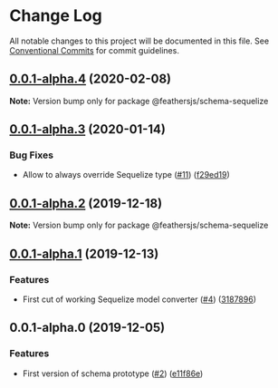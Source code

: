 # Change Log

All notable changes to this project will be documented in this file.
See [Conventional Commits](https://conventionalcommits.org) for commit guidelines.

## [0.0.1-alpha.4](https://github.com/feathersjs/schema/compare/v0.0.1-alpha.3...v0.0.1-alpha.4) (2020-02-08)

**Note:** Version bump only for package @feathersjs/schema-sequelize





## [0.0.1-alpha.3](https://github.com/feathersjs/schema/compare/v0.0.1-alpha.2...v0.0.1-alpha.3) (2020-01-14)


### Bug Fixes

* Allow to always override Sequelize type ([#11](https://github.com/feathersjs/schema/issues/11)) ([f29ed19](https://github.com/feathersjs/schema/commit/f29ed191c9ffe27d4a8539dfe4d53c6f0dfac7f6))





## [0.0.1-alpha.2](https://github.com/feathersjs/schema/compare/v0.0.1-alpha.1...v0.0.1-alpha.2) (2019-12-18)

**Note:** Version bump only for package @feathersjs/schema-sequelize





## [0.0.1-alpha.1](https://github.com/feathersjs/schema/compare/v0.0.1-alpha.0...v0.0.1-alpha.1) (2019-12-13)


### Features

* First cut of working Sequelize model converter ([#4](https://github.com/feathersjs/schema/issues/4)) ([3187896](https://github.com/feathersjs/schema/commit/3187896304cf32043f5b5b569e2976b986e5eca4))





## 0.0.1-alpha.0 (2019-12-05)


### Features

* First version of schema prototype ([#2](https://github.com/feathersjs/schema/issues/2)) ([e11f86e](https://github.com/feathersjs/schema/commit/e11f86e3a43f667e8c4bcb987fa5f917cbf156a5))
